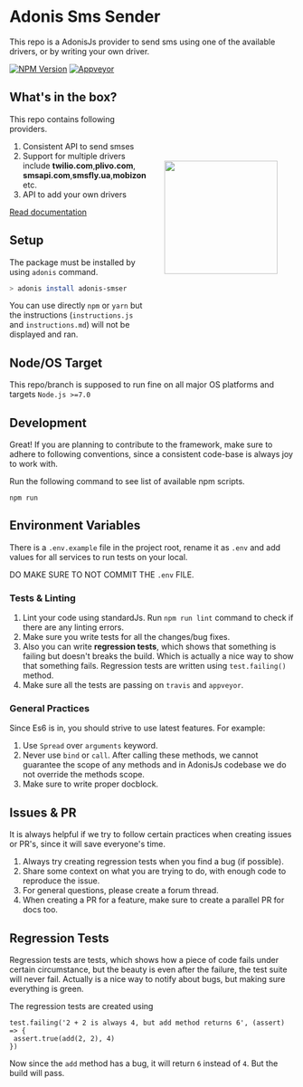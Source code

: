 # Adonis Sms Sender

This repo is a AdonisJs provider to send sms using one of the available drivers, or by writing your own driver.


[![NPM Version][npm-image]][npm-url]
[![Appveyor][appveyor-image]][appveyor-url]

<img src="https://cdn4.iconfinder.com/data/icons/chat-icons-3-1/512/smss.png" width="200px" align="right" hspace="30px" vspace="140px">

## What's in the box?

This repo contains following providers.

1. Consistent API to send smses
2. Support for multiple drivers include **twilio.com**,**plivo.com**, **smsapi.com**,**smsfly.ua**,**mobizon** etc.
3. API to add your own drivers

[Read documentation](https://github.com/yariksav/adonis-smser/blob/master/instructions.md)


## Setup

The package must be installed by using `adonis` command.

```bash
> adonis install adonis-smser
```

You can use directly `npm` or `yarn` but the instructions (`instructions.js` and `instructions.md`) will not be displayed and ran.

## Node/OS Target

This repo/branch is supposed to run fine on all major OS platforms and targets `Node.js >=7.0`

## Development

Great! If you are planning to contribute to the framework, make sure to adhere to following conventions, since a consistent code-base is always joy to work with.

Run the following command to see list of available npm scripts.

```
npm run
```

## Environment Variables

There is a `.env.example` file in the project root, rename it as `.env` and add values for all services to run tests on your local. 

DO MAKE SURE TO NOT COMMIT THE `.env` FILE.

### Tests & Linting

1. Lint your code using standardJs. Run `npm run lint` command to check if there are any linting errors.
2. Make sure you write tests for all the changes/bug fixes.
3. Also you can write **regression tests**, which shows that something is failing but doesn't breaks the build. Which is actually a nice way to show that something fails. Regression tests are written using `test.failing()` method.
4. Make sure all the tests are passing on `travis` and `appveyor`.

### General Practices

Since Es6 is in, you should strive to use latest features. For example:

1. Use `Spread` over `arguments` keyword.
2. Never use `bind` or `call`. After calling these methods, we cannot guarantee the scope of any methods and in AdonisJs codebase we do not override the methods scope.
3. Make sure to write proper docblock.

## Issues & PR

It is always helpful if we try to follow certain practices when creating issues or PR's, since it will save everyone's time.

1. Always try creating regression tests when you find a bug (if possible).
2. Share some context on what you are trying to do, with enough code to reproduce the issue.
3. For general questions, please create a forum thread.
4. When creating a PR for a feature, make sure to create a parallel PR for docs too.


## Regression Tests

Regression tests are tests, which shows how a piece of code fails under certain circumstance, but the beauty is even after the failure, the test suite will never fail. Actually is a nice way to notify about bugs, but making sure everything is green.

The regression tests are created using

```
test.failing('2 + 2 is always 4, but add method returns 6', (assert) => {
 assert.true(add(2, 2), 4)
})
```

Now since the `add` method has a bug, it will return `6` instead of `4`. But the build will pass.

[appveyor-image]: https://img.shields.io/appveyor/ci/yariksav/adonis-smser/master.svg?style=flat-square
[appveyor-url]: https://ci.appveyor.com/project/yariksav/adonis-smser

[npm-image]: https://img.shields.io/npm/v/adonis-smser.svg?style=flat-square
[npm-url]: https://npmjs.org/package/adonis-smser
